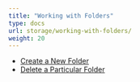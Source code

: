 ```yaml
---
title: "Working with Folders"
type: docs
url: storage/working-with-folders/
weight: 20
---
```


- [Create a New Folder](/create-a-new-folder/)
- [Delete a Particular Folder](/delete-a-particular-folder/)
